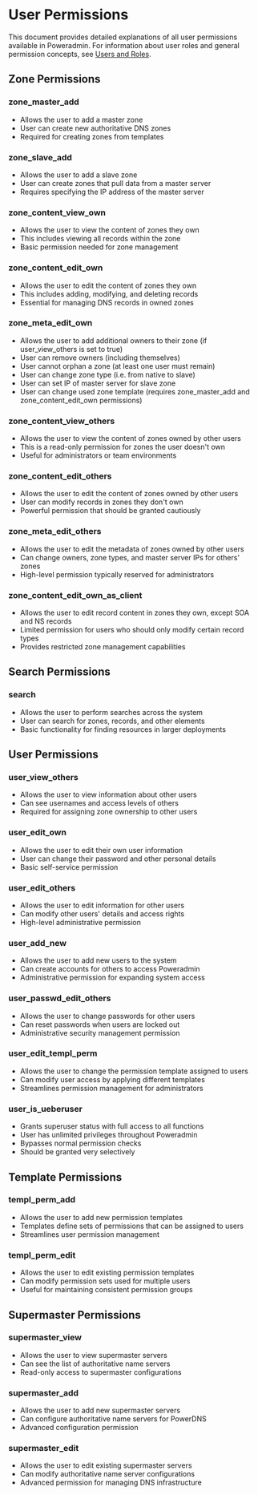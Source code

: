 # User Permissions

This document provides detailed explanations of all user permissions available in Poweradmin. For information about user roles and general permission concepts, see [Users and Roles](users-roles.md).

## Zone Permissions

### zone_master_add

- Allows the user to add a master zone
- User can create new authoritative DNS zones
- Required for creating zones from templates

### zone_slave_add

- Allows the user to add a slave zone
- User can create zones that pull data from a master server
- Requires specifying the IP address of the master server

### zone_content_view_own

- Allows the user to view the content of zones they own
- This includes viewing all records within the zone
- Basic permission needed for zone management

### zone_content_edit_own

- Allows the user to edit the content of zones they own
- This includes adding, modifying, and deleting records
- Essential for managing DNS records in owned zones

### zone_meta_edit_own

- Allows the user to add additional owners to their zone (if user_view_others is set to true)
- User can remove owners (including themselves)
- User cannot orphan a zone (at least one user must remain)
- User can change zone type (i.e. from native to slave)
- User can set IP of master server for slave zone
- User can change used zone template (requires zone_master_add and zone_content_edit_own permissions)

### zone_content_view_others

- Allows the user to view the content of zones owned by other users
- This is a read-only permission for zones the user doesn't own
- Useful for administrators or team environments

### zone_content_edit_others

- Allows the user to edit the content of zones owned by other users
- User can modify records in zones they don't own
- Powerful permission that should be granted cautiously

### zone_meta_edit_others

- Allows the user to edit the metadata of zones owned by other users
- Can change owners, zone types, and master server IPs for others' zones
- High-level permission typically reserved for administrators

### zone_content_edit_own_as_client

- Allows the user to edit record content in zones they own, except SOA and NS records
- Limited permission for users who should only modify certain record types
- Provides restricted zone management capabilities

## Search Permissions

### search

- Allows the user to perform searches across the system
- User can search for zones, records, and other elements
- Basic functionality for finding resources in larger deployments

## User Permissions

### user_view_others

- Allows the user to view information about other users
- Can see usernames and access levels of others
- Required for assigning zone ownership to other users

### user_edit_own

- Allows the user to edit their own user information
- User can change their password and other personal details
- Basic self-service permission

### user_edit_others

- Allows the user to edit information for other users
- Can modify other users' details and access rights
- High-level administrative permission

### user_add_new

- Allows the user to add new users to the system
- Can create accounts for others to access Poweradmin
- Administrative permission for expanding system access

### user_passwd_edit_others

- Allows the user to change passwords for other users
- Can reset passwords when users are locked out
- Administrative security management permission

### user_edit_templ_perm

- Allows the user to change the permission template assigned to users
- Can modify user access by applying different templates
- Streamlines permission management for administrators

### user_is_ueberuser

- Grants superuser status with full access to all functions
- User has unlimited privileges throughout Poweradmin
- Bypasses normal permission checks
- Should be granted very selectively

## Template Permissions

### templ_perm_add

- Allows the user to add new permission templates
- Templates define sets of permissions that can be assigned to users
- Streamlines user permission management

### templ_perm_edit

- Allows the user to edit existing permission templates
- Can modify permission sets used for multiple users
- Useful for maintaining consistent permission groups

## Supermaster Permissions

### supermaster_view

- Allows the user to view supermaster servers
- Can see the list of authoritative name servers
- Read-only access to supermaster configurations

### supermaster_add

- Allows the user to add new supermaster servers
- Can configure authoritative name servers for PowerDNS
- Advanced configuration permission

### supermaster_edit

- Allows the user to edit existing supermaster servers
- Can modify authoritative name server configurations
- Advanced permission for managing DNS infrastructure